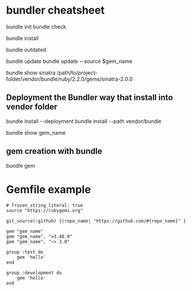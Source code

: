 # bundler cheatsheet

bundle init
bundle check

bundle install

bundle outdated

bundle update
bundle update --source $gem_name

bundle show sinatra
/path/to/project-folder/vendor/bundle/ruby/2.2.0/gems/sinatra-2.0.0



## Deployment the Bundler way that install into vendor folder

bundle install --deployment
bundle install --path vendor/bundle

bundle show gem_name


## gem creation with bundle

bundle gem 


# Gemfile example

	# frozen_string_literal: true
	source "https://rubygems.org"

	git_source(:github) {|repo_name| "https://github.com/#{repo_name}" }

	gem "gem_name"
	gem "gem_name", "=3.48.0"
	gem "gem_name", "~> 3.0"	

	group :test do
		gem 'hello'
	end

	group :development do
		gem 'hello'
	end